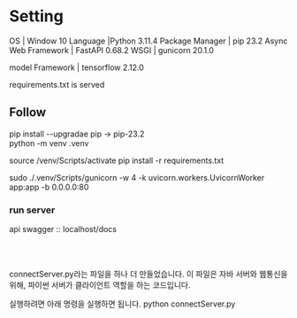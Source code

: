 # Setting

<!-- OS | Ubuntu 18.04 LTS in Windows WSL1 -->

OS | Window 10
Language |Python 3.11.4
Package Manager | pip 23.2
Async Web Framework | FastAPI 0.68.2
WSGI | gunicorn 20.1.0

<!-- ASGI | uvicorn 0.15.0 -->

model Framework | tensorflow 2.12.0

requirements.txt is served

## Follow

pip install --upgradae pip -> pip-23.2 <br>
python -m venv .venv <br>

<!-- . ./venv/bin/activate <br> -->

source /venv/Scripts/activate
pip install -r requirements.txt <br>

<!-- sudo ./.venv/bin/gunicorn -w 4 -k uvicorn.workers.UvicornWorker app:app -b 0.0.0.0:80 <br> -->

sudo ./.venv/Scripts/gunicorn -w 4 -k uvicorn.workers.UvicornWorker app:app -b 0.0.0.0:80 <br>

### run server

api swagger :: localhost/docs <br>


<br><br>

connectServer.py라는 파일을 하나 더 만들었습니다.
이 파일은 자바 서버와 웹통신을 위해, 파이썬 서버가 클라이언트 역할을 하는 코드입니다.

실행하려면 아래 명령을 실행하면 됩니다.
python connectServer.py
